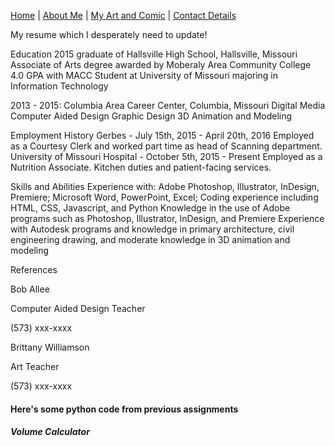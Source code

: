 [Home](README.md) | [About Me](aboutme.md) | [My Art and Comic](art.md) | [Contact Details](contact.md)

My resume which I desperately need to update!

Education
2015 graduate of Hallsville High School, Hallsville, Missouri 
Associate of Arts degree awarded by Moberaly Area Community College
4.0 GPA with MACC
Student at University of Missouri majoring in Information Technology

2013 - 2015: Columbia Area Career Center, Columbia, Missouri
Digital Media
Computer Aided Design
Graphic Design
3D Animation and Modeling

Employment History
Gerbes - July 15th, 2015 - April 20th, 2016
Employed as a Courtesy Clerk and worked part time as head of Scanning department.
University of Missouri Hospital - October 5th, 2015 - Present
Employed as a Nutrition Associate. Kitchen duties and patient-facing services.

Skills and Abilities
Experience with: Adobe Photoshop, Illustrator, InDesign, Premiere; Microsoft Word, PowerPoint, Excel;
Coding experience including HTML, CSS, Javascript, and Python
Knowledge in the use of Adobe programs such as Photoshop, Illustrator, InDesign, and Premiere
Experience with Autodesk programs and knowledge in primary architecture, civil engineering drawing, and moderate knowledge in 3D animation and modeling

References

Bob Allee

Computer Aided Design Teacher

(573) xxx-xxxx

Brittany Williamson

Art Teacher

(573) xxx-xxxx

#### Here's some python code from previous assignments

##### Volume Calculator

